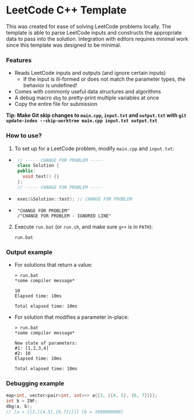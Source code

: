 # LeetCode C++ Template

This was created for ease of solving LeetCode problems locally. The template is able to parse LeetCode inputs and constructs the appropriate data to pass into the solution. Integration with editors requires minimal work since this template was designed to be minimal.

### Features

- Reads LeetCode inputs and outputs (and ignore certain inputs)
  - If the input is ill-formed or does not match the parameter types, the behavior is undefined!
- Comes with commonly useful data structures and algorithms
- A debug macro `dbg` to pretty-print multiple variables at once
- Copy the entire file for submission

**Tip: Make Git skip changes to `main.cpp`, `input.txt` and `output.txt` with `git update-index --skip-worktree main.cpp input.txt output.txt`**

### How to use?

1. To set up for a LeetCode problem, modify `main.cpp` and `input.txt`:
  - ```cpp
     // ----- CHANGE FOR PROBLEM -----
     class Solution {
     public:
       void test() {}
     };
     // ----- CHANGE FOR PROBLEM -----
     ```

  - ```cpp
     exec(&Solution::test); // CHANGE FOR PROBLEM
     ```

  - ```
     "CHANGE FOR PROBLEM"
     /"CHANGE FOR PROBLEM - IGNORED LINE"
     ```

2. Execute `run.bat` (or `run.sh`, and make sure `g++` is in `PATH`):
    ```
    run.bat
    ```

### Output example

- For solutions that return a value:
  ```
  > run.bat
  *some compiler message*

  10
  Elapsed time: 10ms

  Total elapsed time: 10ms
  ```

- For solution that modifies a parameter in-place:
    ```
  > run.bat
  *some compiler message*

  New state of parameters:
  #1: [1,2,3,4]
  #2: 10
  Elapsed time: 10ms

  Total elapsed time: 10ms
  ```

### Debugging example

```cpp
map<int, vector<pair<int, int>>> a{{3, {{4, 5}, {6, 7}}}};
int b = INF;
dbg(a, b);
// [a = [{3,[{4,5},{6,7}]}]] [b = 1000000000]
```
